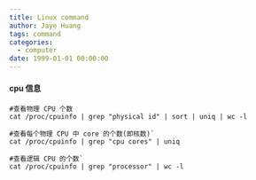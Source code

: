 ```yaml
---
title: Linux command
author: Jaye Huang
tags: command
categories:
  - computer
date: 1999-01-01 00:00:00
---
```


#### cpu 信息

    #查看物理 CPU 个数
    cat /proc/cpuinfo | grep "physical id" | sort | uniq | wc -l

    #查看每个物理 CPU 中 core 的个数(即核数)`
    cat /proc/cpuinfo | grep "cpu cores" | uniq

    #查看逻辑 CPU 的个数`
    cat /proc/cpuinfo | grep "processor" | wc -l
